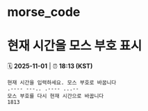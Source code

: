 # morse_code
# 현재 시간을 모스 부호 표시
<!-- MORSE_TIME_START -->
🗓️ **2025-11-01** | ⏰ **18:13 (KST)**

```
현재 시간을 입력하세요. 모스 부호로 바꿉니다
.---- ---.. .---- ...--
모스 부호를 다시 현재 시간으로 바꿉니다
1813
```
<!-- MORSE_TIME_END -->
